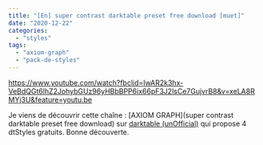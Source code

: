 ```yaml
---
title: "[En] super contrast darktable preset free download [muet]"
date: "2020-12-22"
categories: 
  - "styles"
tags: 
  - "axiom-graph"
  - "pack-de-styles"
---
```


https://www.youtube.com/watch?fbclid=IwAR2k3hx-VeBdQGt6lhZ2JohybGUz96yHBbBPP6ix66pF3J2lsCe7GujvrB8&v=xeLA8RMYj3U&feature=youtu.be

Je viens de découvrir cette chaîne : [AXIOM GRAPH](super contrast darktable preset free download) sur [darktable (unOfficial)](https://www.facebook.com/groups/darktable) qui propose 4 dtStyles gratuits. Bonne découverte.
